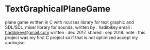 # TextGraphicalPlaneGame
plane game written in C with ncurses library for text graphic and SDL/SDL_mixer library for sounds.
written by : hadibikey
email : hadibikey@gmail.com
written : dec 2017.
shared : sep 2018.
note : this project was my first C project so if that is not optimized accept my apologise.
